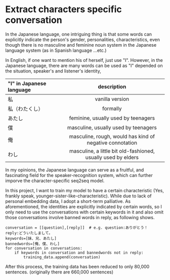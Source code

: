 # Extract characters specific conversation
In the Japanese language, one intriguing thing is that some words can explicitly indicate the person's gender, personalities, characteristics, even though there is no masculine and feminine noun system in the Japanese language system (as in Spanish language ...etc.) 

In English, if one want to mention his of herself, just use "I".
However, in the Japanese language, there are many words can be used as "I" depended on the situation, speaker's and listener's identity, 


| "I" in Japanese language| description  | 
| :---             |     :---:         | 
| 私               |  vanilla version  | 
| 私（わたくし）    | formally          | 
| あたし           |    feminine, usually used by teenagers  | 
|  僕              |    masculine, usually used by teenagers | 
|  俺              |   masculine, rough, would has kind of negative connotation | 
|  わし            |   masculine, a little bit old-fashioned, usually used by elders | 

In my opinions, the Japanese language can serve as a fruitful, and fascinating field for the speaker-recognition system, which can further imporve the character-specific seq2seq model. 

In this project, I want to train my model to have a certain characteristic (Yes, frankly speak, younger-sister-like-characteristic).  While due to lack of personal embedding data, I adopt a short-term palliative. As aforementioned, the identities are explicitly indicated by certain words, so I only need to use the conversations with certain keywords in it and also omit those conversations involve banned words in reply, as following shows.

```
conversation = [[question],[reply]]  # e.g. question:ありがとう！　reply:どういたしまして。 
keywords=[妹、兄、あたし]
bannedwords=[俺、僕、わし]
for conversation in conversations:
    if keywords in conversation and bannedwords not in reply:
        training_data.append(conversation)
```

After this process, the training data has been reduced to only 80,000 sentences. (originally there are 660,000 sentences)
